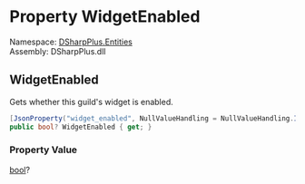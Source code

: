 # Property WidgetEnabled

Namespace: [DSharpPlus.Entities](DSharpPlus.Entities.md)  
Assembly: DSharpPlus.dll

## <a id="DSharpPlus_Entities_DiscordGuild_WidgetEnabled"></a>WidgetEnabled

Gets whether this guild's widget is enabled.

```csharp
[JsonProperty("widget_enabled", NullValueHandling = NullValueHandling.Ignore)]
public bool? WidgetEnabled { get; }
```

### Property Value

[bool](https://learn.microsoft.com/dotnet/api/system.boolean)?

